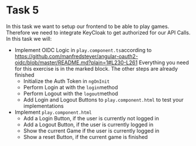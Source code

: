 # Task 5

In this task we want to setup our frontend to be able to play games. Therefore we need to integrate KeyCloak to get authorized for our API Calls. In this task we will:

- Implement OIDC Logic in `play.component.ts`according to https://github.com/manfredsteyer/angular-oauth2-oidc/blob/master/README.md?plain=1#L230-L261 Everything you need for this exercise is in the marked block. The other steps are already finished
    - Initialize the Auth Token in `ngOnInit`
    - Perform Login at with the `login`method
    - Perform Logout with the `logout`method
    - Add Login and Logout Buttons to `play.component.html` to test your implementations
- Implement `play.component.html`
    - Add a Login Button, if the user is currently not logged in
    - Add a Logout Button, if the user is currently logged in
    - Show the current Game if the user is currently logged in
    - Show a reset Button, if the current game is finished
